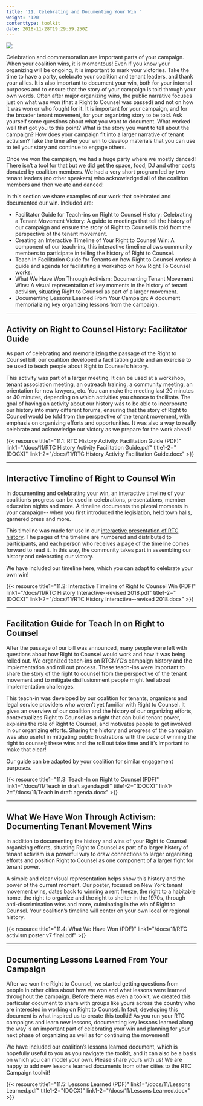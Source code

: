 ```yaml
---
title: '11. Celebrating and Documenting Your Win '
weight: '120'
contenttype: toolkit
date: 2018-11-28T19:29:59.250Z
---
```

<img src="/images/celebrating-sm.jpg" />

Celebration and commemoration are important parts of your campaign.  When your coalition wins, it is momentous! Even if you know your organizing will be ongoing, it is important to mark your victories. Take the time to have a party, celebrate your coalition and tenant leaders, and thank your allies. It is also important to document your win, both for your internal purposes and to ensure that the story of your campaign is told through your own words. Often after major organizing wins, the public narrative focuses just on what was won (that a Right to Counsel was passed) and not on how it was won or who fought for it. It is important for your campaign, and for the broader tenant movement, for your organizing story to be told.  Ask yourself some questions about what you want to document. What worked well that got you to this point?  What is the story you want to tell about the campaign? How does your campaign fit into a larger narrative of tenant activism? Take the time after your win to develop materials that you can use to tell your story and continue to engage others. 

Once we won the campaign, we had a huge party where we mostly danced! There isn’t a tool for that but we did get the space, food, DJ and other costs donated by coalition members. We had a very short program led by two tenant leaders (no other speakers) who acknowledged all of the coalition members and then we ate and danced! 

In this section we share examples of our work that celebrated and documented our win. Included are:

* Facilitator Guide for Teach-ins on Right to Counsel History: Celebrating a Tenant Movement Victory: A guide to meetings that tell the history of our campaign and ensure the story of Right to Counsel is told from the perspective of the tenant movement.
* Creating an Interactive Timeline of Your Right to Counsel Win: A component of our teach-ins, this interactive timeline allows community members to participate in telling the history of Right to Counsel.
* Teach In Facilitation Guide for Tenants on how Right to Counsel works: A guide and agenda for facilitating a workshop on how Right To Counsel works.
* What We Have Won Through Activism: Documenting Tenant Movement Wins: A visual representation of key moments in the history of tenant activism, situating Right to Counsel as part of a larger movement. 
* Documenting Lessons Learned From Your Campaign: A document memorializing key organizing lessons from the campaign. 

<hr />

## Activity on Right to Counsel History: Facilitator Guide

As part of celebrating and memorializing the passage of the Right to Counsel bill, our coalition developed a facilitation guide and an exercise to be used to teach people about Right to Counsel’s history.

This activity was part of a larger meeting. It can be used at a workshop, tenant association meeting, an outreach training, a community meeting, an orientation for new lawyers, etc. You can make the meeting last 20 minutes or 40 minutes, depending on which activities you choose to facilitate. The goal of having an activity about our history was to be able to incorporate our history into many different forums, ensuring that the story of Right to Counsel would be told from the perspective of the tenant movement, with emphasis on organizing efforts and opportunities.  It was also a way to really celebrate and acknowledge our victory as we prepare for the work ahead!

{{< resource title1="11.1: RTC History Activity: Facilitation Guide (PDF)" link1="/docs/11/RTC History Activity Facilitation Guide.pdf" title1-2="(DOCX)" link1-2="/docs/11/RTC History Activity Facilitation Guide.docx" >}}

<hr />

## Interactive Timeline of Right to Counsel Win

In documenting and celebrating your win, an interactive timeline of your coalition’s progress can be used in celebrations, presentations, member education nights and more. A timeline documents the pivotal moments in your campaign-- when you first introduced the legislation, held town halls, garnered press and more.  

This timeline was made for use in our <a href="/docs/11/RTC History Activity Facilitation Guide.pdf" target="_blank">interactive presentation of RTC history</a>. The pages of the timeline are numbered and distributed to participants, and each person who receives a page of the timeline comes forward to read it. In this way, the community takes part in assembling our history and celebrating our victory.

We have included our timeline here, which you can adapt to celebrate your own win!

{{< resource title1="11.2: Interactive Timeline of Right to Counsel Win (PDF)" link1="/docs/11/RTC History Interactive--revised 2018.pdf" title1-2="(DOCX)" link1-2="/docs/11/RTC History Interactive--revised 2018.docx" >}}

<hr />

## Facilitation Guide for Teach In on Right to Counsel

After the passage of our bill was announced, many people were left with questions about how Right to Counsel would work and how it was being rolled out. We organized teach-ins on RTCNYC’s campaign history and the implementation and roll out process. These teach-ins were important to share the story of the right to counsel from the perspective of the tenant movement and to mitigate disillusionment people might feel about implementation challenges.

This teach-in was developed by our coalition for tenants, organizers and legal service providers who weren’t yet familiar with Right to Counsel. It gives an overview of our coalition and the history of our organizing efforts, contextualizes Right to Counsel as a right that can build tenant power, explains the role of Right to Counsel, and motivates people to get involved in our organizing efforts. Sharing the history and progress of the campaign was also useful in mitigating public frustrations with the pace of winning the right to counsel; these wins and the roll out take time and it’s important to make that clear! 

Our guide can be adapted by your coalition for similar engagement purposes.

{{< resource title1="11.3: Teach-In on Right to Counsel (PDF)" link1="/docs/11/Teach in draft agenda.pdf" title1-2="(DOCX)" link1-2="/docs/11/Teach in draft agenda.docx" >}}

<hr />

## What We Have Won Through Activism: Documenting Tenant Movement Wins

In addition to documenting the history and wins of your Right to Counsel organizing efforts, situating Right to Counsel as part of a larger history of tenant activism is a powerful way to draw connections to larger organizing efforts and position Right to Counsel as one component of a larger fight for tenant power.

A simple and clear visual representation helps show this history and the power of the current moment.  Our poster, focused on New York tenant movement wins, dates back to winning a rent freeze, the right to a habitable home, the right to organize and the right to shelter in the 1970s, through anti-discrimination wins and more, culminating in the win of Right to Counsel. Your coalition’s timeline will center on your own local or regional history.

{{< resource title1="11.4: What We Have Won (PDF)" link1="/docs/11/RTC activism poster v7 final.pdf" >}}

<hr />

## Documenting Lessons Learned From Your Campaign

After we won the Right to Counsel, we started getting questions from people in other cities about how we won and what lessons were learned throughout the campaign.  Before there was even a toolkit, we created this particular document to share with groups like yours across the country who are interested in working on Right to Counsel. In fact, developing this document is what inspired us to create this toolkit! As you run your RTC campaigns and learn new lessons, documenting key lessons learned along the way is an important part of celebrating your win and planning for your next phase of organizing as well as for continuing the movement!  

We have included our coalition’s lessons learned document, which is hopefully useful to you as you navigate the toolkit, and it can also be a basis on which you can model your own.  Please share yours with us!  We are happy to add new lessons learned documents from other cities to the RTC Campaign toolkit!

{{< resource title1="11.5: Lessons Learned (PDF)" link1="/docs/11/Lessons Learned.pdf" title1-2="(DOCX)" link1-2="/docs/11/Lessons Learned.docx" >}}
